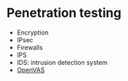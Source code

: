 # Penetration testing

- Encryption
- IPsec
- Firewalls
- IPS
- IDS: intrusion detection system
- [OpenVAS](https://en.wikipedia.org/wiki/OpenVAS)
